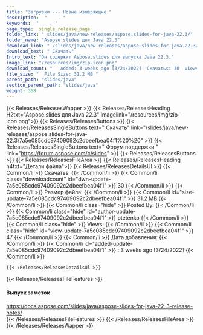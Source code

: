 ```yaml
---
title: "Загрузки --- Новые измеряющие." 
description:  "    . " 
keywords:  "    . " 
page_type:  single_release_page
folder_link: " slides/java/new-releases/aspose.slides-for-java-22.3/"
folder_name: "Aspose.slides для Java 22.3"
download_link: " /slides/java/new-releases/aspose.slides-for-java-22.3/7a5e085cdc97409092c2dbeefbea04f1"
download_text: " Скачать"
Intro_text: "Он содержит Aspose.slides для выпуска Java 22.3."
image_link: "/resources/img/zip-icon.png"
download_count: "   Added: 3 weeks ago [3/24/2022]  Скачатьs: 30  Views: 46"
file_size: "  File Size: 31.2 MB "
parent_path: "slides/java"
section_parent_path: "slides/java"
weight: 358
---
```


{{< Releases/ReleasesWapper >}}
  {{< Releases/ReleasesHeading H2txt="Aspose.slides для Java 22.3" imagelink="/resources/img/zip-icon.png">}}
  {{< Releases/ReleasesButtons >}}
    {{< Releases/ReleasesSingleButtons text=" Скачать" link="/slides/java/new-releases/aspose.slides-for-java-22.3/7a5e085cdc97409092c2dbeefbea04f1%20%20" >}}
    {{< Releases/ReleasesSingleButtons text=" Форум поддержки " link="https://forum.aspose.com/c/slides" >}}
  {{< Releases/ReleasesButtons >}}
  {{< Releases/ReleasesFileArea >}}
    {{< Releases/ReleasesHeading h4txt="Детали файла">}}
    {{< Releases/ReleasesDetailsUl >}}
            {{< Common/li  >}} Скачатьs: {{< /Common/li >}} 
      {{< Common/li class="downloadcount" id="dwn-update-7a5e085cdc97409092c2dbeefbea04f1" >}} 30 {{< /Common/li >}} 
      {{< Common/li  >}} Размер файла: {{< /Common/li >}} 
      {{< Common/li id="size-update-7a5e085cdc97409092c2dbeefbea04f1" >}} 31.2 MB {{< /Common/li >}} 
      {{< Common/li  class="hide" >}} Posted By: {{< /Common/li >}} 
      {{< Common/li class="hide" id="author-update-7a5e085cdc97409092c2dbeefbea04f1" >}} ptetenko {{< /Common/li >}} 
      {{< Common/li class="hide"  >}} Views: {{< /Common/li >}} 
      {{< Common/li class="hide" id="view-update-7a5e085cdc97409092c2dbeefbea04f1" >}} 47 {{< /Common/li >}} 
      {{< Common/li  >}} Дата добавления: {{< /Common/li >}} 
      {{< Common/li id="added-update-7a5e085cdc97409092c2dbeefbea04f1" >}} : 3 weeks ago [3/24/2022] {{< /Common/li >}} 

    {{< /Releases/ReleasesDetailsUl >}}

  {{< Releases/ReleasesFileFeatures >}}
      <h4>Выпуск заметок</h4><div><a href="https://docs.aspose.com/slides/java/aspose-slides-for-java-22-3-release-notes/">https://docs.aspose.com/slides/java/aspose-slides-for-java-22-3-release-notes/</a></div>
  {{< /Releases/ReleasesFileFeatures >}}
 {{< /Releases/ReleasesFileArea >}}
{{< /Releases/ReleasesWapper >}}



